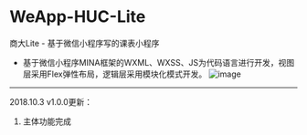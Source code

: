 # WeApp-HUC-Lite

商大Lite - 基于微信小程序写的课表小程序
 - 基于微信小程序MINA框架的WXML、WXSS、JS为代码语言进行开发，视图层采用Flex弹性布局，逻辑层采用模块化模式开发。
 ![image](https://wechat.inwang.net/weapp.jpg)
---

2018.10.3 v1.0.0更新：

 1. 主体功能完成